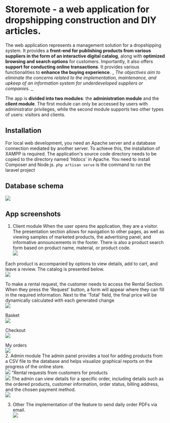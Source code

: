 # Storemote - a web application for dropshipping construction and DIY articles.

The web application represents a management solution for a dropshipping system. It provides a **front-end for publishing products from various suppliers in the form of an interactive digital catalog**, along with **optimized browsing and search options** for customers. Importantly, it also offers **support for conducting online transactions**. It provides various functionalities to **enhance the buying experience**. _ _The objectives aim to eliminate the concerns related to the implementation, maintenance, and upkeep of an information system for underdeveloped suppliers or companies._ _

The app is **divided into two modules**: the **administration module** and the **client module**. The first module can only be accessed by users with administrator privileges, while the second module supports two other types of users: visitors and clients.

## Installation
For local web development, you need an Apache server and a database connection mediated by another server. To achieve this, the installation of XAMPP is required. The application's source code directory needs to be copied to the directory named 'htdocs' in Apache. You need to install Composer and Node.js. `php artisan serve` is the command to run the laravel project

## Database schema
![](./screenshots/db.png)

## App screenshots
1. Client module
When the user opens the application, they are a visitor. The presentation section allows for navigation to other pages, as well as viewing samples of marketed products, the advertising panel, and informative announcements in the footer. There is also a product search form based on product name, material, or product code. <br />
![](./screenshots/landing.png)

Each product is accompanied by options to view details, add to cart, and leave a review. The catalog is presented below. <br />
![](./screenshots/catalog.png)

To make a rental request, the customer needs to access the Rental Section. When they press the 'Request' button, a form will appear where they can fill in the required information. Next to the 'Total' field, the final price will be dynamically calculated with each generated change <br />
![](./screenshots/rental.png)

Basket <br />
![](./screenshots/basket.png)

Checkout <br />
![](./screenshots/checkout.png)

My orders <br />
![](./screenshots/orders.png) <br />
2. Admin module
The admin panel provides a tool for adding products from a CSV file to the database and helps visualize graphical reports on the progress of the online store. <br/>
![](./screenshots/admin.png)
"Rental requests from customers for products <br/>
![](./screenshots/admin-2.png)
The admin can view details for a specific order, including details such as the ordered products, customer information, order status, billing address, and the chosen payment method. <br/>
![](./screenshots/admin-3.png)

3. Other
The implementation of the feature to send daily order PDFs via email. <br/>
![](./screenshots/pdf%20mail.png)
